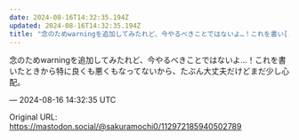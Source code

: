 ```yaml
---
date: 2024-08-16T14:32:35.194Z
updated: 2024-08-16T14:32:35.194Z
title: "念のためwarningを追加してみたれど、今やるべきことではないよ…！これを書い[...]"
---
```


<p>念のためwarningを追加してみたれど、今やるべきことではないよ…！これを書いたときから特に良くも悪くもなってないから、たぶん大丈夫だけどまだ少し心配。</p>

&mdash; 2024-08-16 14:32:35 UTC

Original URL: https://mastodon.social/@sakuramochi0/112972185940502789
